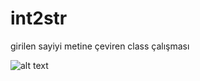 # int2str
girilen sayiyi metine çeviren class çalışması


![alt text](https://pbs.twimg.com/media/D6e_r2QXsAAypiE.png)
